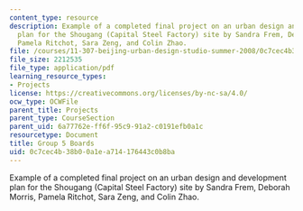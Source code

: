 ```yaml
---
content_type: resource
description: Example of a completed final project on an urban design and development
  plan for the Shougang (Capital Steel Factory) site by Sandra Frem, Deborah Morris,
  Pamela Ritchot, Sara Zeng, and Colin Zhao.
file: /courses/11-307-beijing-urban-design-studio-summer-2008/0c7cec4b38b00a1ea714176443c0b8ba_group5_boards.pdf
file_size: 2212535
file_type: application/pdf
learning_resource_types:
- Projects
license: https://creativecommons.org/licenses/by-nc-sa/4.0/
ocw_type: OCWFile
parent_title: Projects
parent_type: CourseSection
parent_uid: 6a77762e-ff6f-95c9-91a2-c0191efb0a1c
resourcetype: Document
title: Group 5 Boards
uid: 0c7cec4b-38b0-0a1e-a714-176443c0b8ba
---
```

Example of a completed final project on an urban design and development plan for the Shougang (Capital Steel Factory) site by Sandra Frem, Deborah Morris, Pamela Ritchot, Sara Zeng, and Colin Zhao.